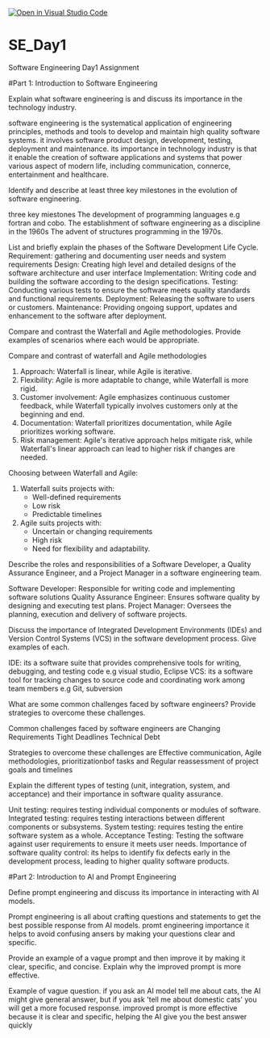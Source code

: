 [![Open in Visual Studio Code](https://classroom.github.com/assets/open-in-vscode-2e0aaae1b6195c2367325f4f02e2d04e9abb55f0b24a779b69b11b9e10269abc.svg)](https://classroom.github.com/online_ide?assignment_repo_id=15569027&assignment_repo_type=AssignmentRepo)
# SE_Day1
Software Engineering Day1 Assignment

#Part 1: Introduction to Software Engineering

Explain what software engineering is and discuss its importance in the technology industry.

software engineering is the systematical application of engineering principles, methods and tools to develop and maintain high quality software systems. it involves software product design, development, testing, deployment and maintenance.
its importance in technology industry is that it enable the creation of software applications and systems that power various aspect of modern life, including communication, connerce, entertainment and healthcare.

Identify and describe at least three key milestones in the evolution of software engineering.

three key miestones
The development of programming languages e.g fortran and cobo.
The establishment of software engineering as a discipline in the 1960s
The advent of structures programming in the 1970s.

List and briefly explain the phases of the Software Development Life Cycle.
Requirement: gathering and documenting user needs and system requirements
Design: Creating high level and detailed designs of the software architecture and user interface
Implementation: Writing code and building the software according to the design specifications.
Testing: Conducting various tests to ensure the software meets quality standards and functional requirements.
Deployment: Releasing the software to users or customers.
Maintenance: Providing ongoing support, updates and enhancement to the software after deployment.

Compare and contrast the Waterfall and Agile methodologies. Provide examples of scenarios where each would be appropriate.

Compare and contrast of waterfall and Agile methodologies 
1. Approach: Waterfall is linear, while Agile is iterative.
2. Flexibility: Agile is more adaptable to change, while Waterfall is more rigid.
3. Customer involvement: Agile emphasizes continuous customer feedback, while Waterfall typically involves customers only at the beginning and end.
4. Documentation: Waterfall prioritizes documentation, while Agile prioritizes working software.
5. Risk management: Agile's iterative approach helps mitigate risk, while Waterfall's linear approach can lead to higher risk if changes are needed.

Choosing between Waterfall and Agile:

1. Waterfall suits projects with:
    - Well-defined requirements
    - Low risk
    - Predictable timelines
2. Agile suits projects with:
    - Uncertain or changing requirements
    - High risk
    - Need for flexibility and adaptability.

Describe the roles and responsibilities of a Software Developer, a Quality Assurance Engineer, and a Project Manager in a software engineering team.

Software Developer: Responsible for writing code and implementing software solutions 
Quality Assurance Engineer: Ensures software quality by designing and executing test plans.
Project Manager: Oversees the planning, execution and delivery of software projects.

Discuss the importance of Integrated Development Environments (IDEs) and Version Control Systems (VCS) in the software development process. Give examples of each.

IDE: its a software suite that provides comprehensive tools for writing, debugging, and testing code e.g visual studio, Eclipse
VCS: its a software tool for tracking changes to source code and coordinating work among team members e.g Git, subversion 

What are some common challenges faced by software engineers? Provide strategies to overcome these challenges.

Common challenges faced by software engineers are
Changing Requirements 
Tight Deadlines
Technical Debt

Strategies to overcome these challenges are
Effective communication,
Agile methodologies,
prioritizationbof tasks and
Regular reassessment of project goals and timelines 

Explain the different types of testing (unit, integration, system, and acceptance) and their importance in software quality assurance.

Unit testing: requires testing individual components or modules of software.
Integrated testing: requires testing interactions between different components or subsystems.
System testing: requires testing the entire software system as a whole.
Acceptance Testing: Testing the software against user requirements to ensure it meets user needs.
Importance of software quality control: its helps to identify fix defects early in the development process, leading to higher quality software products.

#Part 2: Introduction to AI and Prompt Engineering


Define prompt engineering and discuss its importance in interacting with AI models.

Prompt engineering is all about crafting questions and statements to get the best possible response from AI models.
promt engineering importance 
it helps to avoid confusing ansers by making your questions clear and specific.

Provide an example of a vague prompt and then improve it by making it clear, specific, and concise. Explain why the improved prompt is more effective.

Example of vague question. if you ask an AI model tell me about cats, the AI might give general answer, but if you ask 'tell me about domestic cats' you will get a more focused response.
improved prompt is more effective because it is clear and specific, helping the AI give you the best answer quickly
